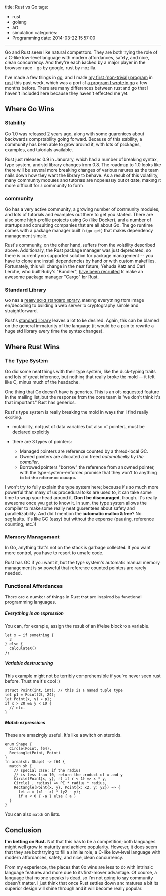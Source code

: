 title: Rust vs Go
tags:
  - rust
  - golang
  - art
  - simulation
categories:
  - Programming
date: 2014-03-22 15:57:00
---
Go and Rust seem like natural competitors. They are both trying the role of a C-like low-level language with modern affordances, safety, and nice, clean concurrency. And they're each backed by a major player in the browser race - go by google, rust by mozilla.

I've made a few things in [go](http://golang.org), and I made [my first (non-trivial) program](https://github.com/jaredly/rusty-automata) in [rust](http://rust-lang.org) this past week, which was a port of [a program I wrote in go](https://github.com/jaredly/rocks) a few months before. There are many differences between rust and go that I haven't included here because they haven't effected me yet.

## Where Go Wins

### Stability
Go 1.0 was released 2 years ago, along with some guarentees about backwards compatability going forward. Because of this stability, a community has been able to grow around it, with lots of packages, examples, and tutorials available.

Rust just released 0.9 in Janurary, which had a number of breaking syntax, type system, and std library changes from 0.8. The roadmap to 1.0 looks like there will be several more breaking changes of various natures as the team nails down how they want the library to behave. As a result of this volatility, many community modules and tutorials are hopelessly out of date, making it more difficult for a community to form.

### community
Go has a very active community, a growing number of community modules, and lots of tutorials and examples out there to get you started. There are also some high-profile projects using Go (like Docker), and a number of startups and consulting companies that are all about Go. The go runtime comes with a package manager built in (`go get`) that makes dependency management simple.

Rust's community, on the other hand, suffers from the volatility described above. Additionally, the Rust package manager was just deprecated, so there is currently no supported solution for package management -- you have to clone and install dependencies by hand or with custom makefiles. Fortunately, this will change in the near future; Yehuda Katz and Carl Lerche, who built Ruby's  "Bundler", [have been recruited](https://mail.mozilla.org/pipermail/rust-dev/2014-March/009090.html) to make an awesome package manager "Cargo" for Rust.

### Standard Library

Go has a [really solid standard library](http://static.rust-lang.org/doc/master/std/index.html), making everything from image en/decoding to building a web server to cryptography simple and straightforward.

Rust's [standard library](http://static.rust-lang.org/doc/master/std/index.html) leaves a lot to be desired. Again, this can be blamed on the general immaturity of the language (it would be a pain to rewrite a huge std library every time the syntax changes).

## Where Rust Wins

### The Type System
Go did some neat things with their type system, like the duck-typing traits and lots of great inference, but nothing that really broke the mold -- it felt like C, minus much of the headache.

One thing that Go doesn't have is generics. This is an oft-requested feature in the mailing list, but the response from the core team is "we don't think it's that important." Rust has generics.

Rust's type system is really breaking the mold in ways that I find really exciting.

- mutability, not just of data variables but also of pointers, must be declared explicitly
- there are 3 types of pointers:

  - Managed pointers are reference counted by a thread-local GC. 
  - Owned pointers are allocated and freed *automatically by the compiler*. 
  - Borrowed pointers "borrow" the reference from an owned pointer, with the type-system-enforced promise that they won't to anything to let the reference escape.

I won't try to fully explain the type system here; because it's so much more powerful than many of us procedural folks are used to, it can take some time to wrap your head around it. **Don't be discouraged**, though. It's really awesome once you get to know it.
In sum, the type system allows the compiler to make some really neat guarentees about safety and parallelizability. And did I mention the **automatic malloc & free**? No segfaults. It's like GC (easy) but without the expense (pausing, reference counting, etc.)!

### Memory Management
In Go, anything that's not on the stack is garbage collected. If you want more control, you have to resort to unsafe code.

Rust has GC if you want it, but the type system's automatic manual memory management is so poweful that reference counted pointers are rarely needed.

### Functional Affordances
There are a number of things in Rust that are inspired by functional programming languages. 

##### Everything is an expression
You can, for example, assign the result of an if/else block to a variable.

```
let x = if something {
  3
} else {
  calculateX()
};
```

##### Variable destructuring
This example might not be terribly comprehensible if you've never seen rust before. Trust me it's cool :)
```
struct Point(int, int); // this is a named tuple type
let p1 = Point(23, 24);
let Point(x, y) = p1;
if x > 20 && y < 10 {
  // etc.
}
```

##### Match expressions
These are amazingly useful. It's like a switch on steroids.

```
enum Shape {
  Circle(Point, f64),
  Rectangle(Point, Point)
}
fn area(sh: Shape) -> f64 {
  match sh {
    // special case: if the radius 
    // is less than 10, return the product of x and y
    Circle(Point{x, y}, r) if r < 10 => x * y,
    Circle(_, radius) => PI * radius * radius,
    Rectangle(Point{x, y}, Point{x: x2, y: y2}) => {
      let a = (x2 - x) * (y2 - y);
      if a < 0 { -a } else { a }
  }
}
```
You can also `match` on lists.

## Conclusion
**I'm betting on Rust.** Not that this has to be a competition; both languages might well grow to maturity and achieve popularity. However, it does seem that they are both trying to fill a similar role; a C-like low-level language with modern affordances, safety, and nice, clean concurrency.

From my experience, the places that Go wins are less to do with intrinsic language features and more due to its first-mover advantage. Of course, a language that no one speaks is dead, so I'm not going to say community doesn't matter. I just think that once Rust settles down and matures a bit its superior design will shine through and it will become really popular.